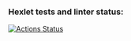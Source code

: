 ### Hexlet tests and linter status:
[![Actions Status](https://github.com/plyvii/php-project-48/workflows/hexlet-check/badge.svg)](https://github.com/plyvii/php-project-48/actions)